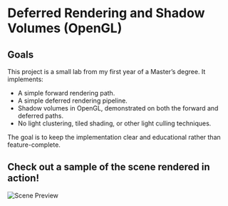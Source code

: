# Deferred Rendering and Shadow Volumes (OpenGL)
## Goals
This project is a small lab from my first year of a Master’s degree. It implements:
- A simple forward rendering path.
- A simple deferred rendering pipeline.
- Shadow volumes in OpenGL, demonstrated on both the forward and deferred paths.
- No light clustering, tiled shading, or other light culling techniques.

The goal is to keep the implementation clear and educational rather than feature-complete.

## Check out a sample of the scene rendered in action!

![Scene Preview](./rendering.gif)
